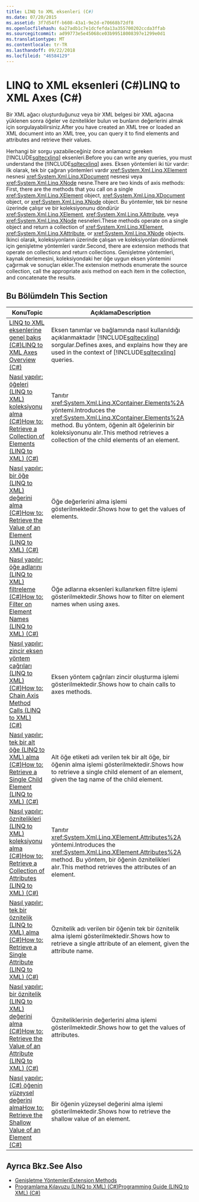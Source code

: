 ```yaml
---
title: LINQ to XML eksenleri (C#)
ms.date: 07/20/2015
ms.assetid: 3f7d54ff-b608-43a1-9e2d-e70668b72df8
ms.openlocfilehash: 6a27adb1c7e1dcfefda13a355700202ccda3ffab
ms.sourcegitcommit: ad99773e5e45068ce03b99518008397e1299e0d1
ms.translationtype: MT
ms.contentlocale: tr-TR
ms.lasthandoff: 09/22/2018
ms.locfileid: "46584129"
---
```

# <a name="linq-to-xml-axes-c"></a><span data-ttu-id="3438a-102">LINQ to XML eksenleri (C#)</span><span class="sxs-lookup"><span data-stu-id="3438a-102">LINQ to XML Axes (C#)</span></span>
<span data-ttu-id="3438a-103">Bir XML ağacı oluşturduğunuz veya bir XML belgesi bir XML ağacına yüklenen sonra öğeler ve öznitelikler bulun ve bunların değerlerini almak için sorgulayabilirsiniz.</span><span class="sxs-lookup"><span data-stu-id="3438a-103">After you have created an XML tree or loaded an XML document into an XML tree, you can query it to find elements and attributes and retrieve their values.</span></span>  
  
 <span data-ttu-id="3438a-104">Herhangi bir sorgu yazabileceğiniz önce anlamanız gereken [!INCLUDE[sqltecxlinq](~/includes/sqltecxlinq-md.md)] eksenleri.</span><span class="sxs-lookup"><span data-stu-id="3438a-104">Before you can write any queries, you must understand the [!INCLUDE[sqltecxlinq](~/includes/sqltecxlinq-md.md)] axes.</span></span> <span data-ttu-id="3438a-105">Eksen yöntemleri iki tür vardır: ilk olarak, tek bir çağıran yöntemleri vardır <xref:System.Xml.Linq.XElement> nesnesi <xref:System.Xml.Linq.XDocument> nesnesi veya <xref:System.Xml.Linq.XNode> nesne.</span><span class="sxs-lookup"><span data-stu-id="3438a-105">There are two kinds of axis methods: First, there are the methods that you call on a single <xref:System.Xml.Linq.XElement> object, <xref:System.Xml.Linq.XDocument> object, or <xref:System.Xml.Linq.XNode> object.</span></span> <span data-ttu-id="3438a-106">Bu yöntemler, tek bir nesne üzerinde çalışır ve bir koleksiyonunu döndürür <xref:System.Xml.Linq.XElement>, <xref:System.Xml.Linq.XAttribute>, veya <xref:System.Xml.Linq.XNode> nesneleri.</span><span class="sxs-lookup"><span data-stu-id="3438a-106">These methods operate on a single object and return a collection of <xref:System.Xml.Linq.XElement>, <xref:System.Xml.Linq.XAttribute>, or <xref:System.Xml.Linq.XNode> objects.</span></span> <span data-ttu-id="3438a-107">İkinci olarak, koleksiyonların üzerinde çalışan ve koleksiyonları döndürmek için genişletme yöntemleri vardır.</span><span class="sxs-lookup"><span data-stu-id="3438a-107">Second, there are extension methods that operate on collections and return collections.</span></span> <span data-ttu-id="3438a-108">Genişletme yöntemleri, kaynak derlemesini, koleksiyondaki her öğe uygun eksen yöntemini çağırmak ve sonuçları ekler.</span><span class="sxs-lookup"><span data-stu-id="3438a-108">The extension methods enumerate the source collection, call the appropriate axis method on each item in the collection, and concatenate the results.</span></span>  
  
## <a name="in-this-section"></a><span data-ttu-id="3438a-109">Bu Bölümde</span><span class="sxs-lookup"><span data-stu-id="3438a-109">In This Section</span></span>  
  
|<span data-ttu-id="3438a-110">Konu</span><span class="sxs-lookup"><span data-stu-id="3438a-110">Topic</span></span>|<span data-ttu-id="3438a-111">Açıklama</span><span class="sxs-lookup"><span data-stu-id="3438a-111">Description</span></span>|  
|-----------|-----------------|  
|[<span data-ttu-id="3438a-112">LINQ to XML eksenlerine genel bakış (C#)</span><span class="sxs-lookup"><span data-stu-id="3438a-112">LINQ to XML Axes Overview (C#)</span></span>](../../../../csharp/programming-guide/concepts/linq/linq-to-xml-axes-overview.md)|<span data-ttu-id="3438a-113">Eksen tanımlar ve bağlamında nasıl kullanıldığı açıklanmaktadır [!INCLUDE[sqltecxlinq](~/includes/sqltecxlinq-md.md)] sorgular.</span><span class="sxs-lookup"><span data-stu-id="3438a-113">Defines axes, and explains how they are used in the context of [!INCLUDE[sqltecxlinq](~/includes/sqltecxlinq-md.md)] queries.</span></span>|  
|[<span data-ttu-id="3438a-114">Nasıl yapılır: öğeleri (LINQ to XML) koleksiyonu alma (C#)</span><span class="sxs-lookup"><span data-stu-id="3438a-114">How to: Retrieve a Collection of Elements (LINQ to XML) (C#)</span></span>](../../../../csharp/programming-guide/concepts/linq/how-to-retrieve-a-collection-of-elements-linq-to-xml.md)|<span data-ttu-id="3438a-115">Tanıtır <xref:System.Xml.Linq.XContainer.Elements%2A> yöntemi.</span><span class="sxs-lookup"><span data-stu-id="3438a-115">Introduces the <xref:System.Xml.Linq.XContainer.Elements%2A> method.</span></span> <span data-ttu-id="3438a-116">Bu yöntem, öğenin alt öğelerinin bir koleksiyonunu alır.</span><span class="sxs-lookup"><span data-stu-id="3438a-116">This method retrieves a collection of the child elements of an element.</span></span>|  
|[<span data-ttu-id="3438a-117">Nasıl yapılır: bir öğe (LINQ to XML) değerini alma (C#)</span><span class="sxs-lookup"><span data-stu-id="3438a-117">How to: Retrieve the Value of an Element (LINQ to XML) (C#)</span></span>](../../../../csharp/programming-guide/concepts/linq/how-to-retrieve-the-value-of-an-element-linq-to-xml.md)|<span data-ttu-id="3438a-118">Öğe değerlerini alma işlemi gösterilmektedir.</span><span class="sxs-lookup"><span data-stu-id="3438a-118">Shows how to get the values of elements.</span></span>|  
|[<span data-ttu-id="3438a-119">Nasıl yapılır: öğe adlarını (LINQ to XML) filtreleme (C#)</span><span class="sxs-lookup"><span data-stu-id="3438a-119">How to: Filter on Element Names (LINQ to XML) (C#)</span></span>](../../../../csharp/programming-guide/concepts/linq/how-to-filter-on-element-names-linq-to-xml.md)|<span data-ttu-id="3438a-120">Öğe adlarına eksenleri kullanırken filtre işlemi gösterilmektedir.</span><span class="sxs-lookup"><span data-stu-id="3438a-120">Shows how to filter on element names when using axes.</span></span>|  
|[<span data-ttu-id="3438a-121">Nasıl yapılır: zincir eksen yöntem çağrıları (LINQ to XML) (C#)</span><span class="sxs-lookup"><span data-stu-id="3438a-121">How to: Chain Axis Method Calls (LINQ to XML) (C#)</span></span>](../../../../csharp/programming-guide/concepts/linq/how-to-chain-axis-method-calls-linq-to-xml.md)|<span data-ttu-id="3438a-122">Eksen yöntem çağrıları zincir oluşturma işlemi gösterilmektedir.</span><span class="sxs-lookup"><span data-stu-id="3438a-122">Shows how to chain calls to axes methods.</span></span>|  
|[<span data-ttu-id="3438a-123">Nasıl yapılır: tek bir alt öğe (LINQ to XML) alma (C#)</span><span class="sxs-lookup"><span data-stu-id="3438a-123">How to: Retrieve a Single Child Element (LINQ to XML) (C#)</span></span>](../../../../csharp/programming-guide/concepts/linq/how-to-retrieve-a-single-child-element-linq-to-xml.md)|<span data-ttu-id="3438a-124">Alt öğe etiketi adı verilen tek bir alt öğe, bir öğenin alma işlemi gösterilmektedir.</span><span class="sxs-lookup"><span data-stu-id="3438a-124">Shows how to retrieve a single child element of an element, given the tag name of the child element.</span></span>|  
|[<span data-ttu-id="3438a-125">Nasıl yapılır: öznitelikleri (LINQ to XML) koleksiyonu alma (C#)</span><span class="sxs-lookup"><span data-stu-id="3438a-125">How to: Retrieve a Collection of Attributes (LINQ to XML) (C#)</span></span>](../../../../csharp/programming-guide/concepts/linq/how-to-retrieve-a-collection-of-attributes-linq-to-xml.md)|<span data-ttu-id="3438a-126">Tanıtır <xref:System.Xml.Linq.XElement.Attributes%2A> yöntemi.</span><span class="sxs-lookup"><span data-stu-id="3438a-126">Introduces the <xref:System.Xml.Linq.XElement.Attributes%2A> method.</span></span> <span data-ttu-id="3438a-127">Bu yöntem, bir öğenin öznitelikleri alır.</span><span class="sxs-lookup"><span data-stu-id="3438a-127">This method retrieves the attributes of an element.</span></span>|  
|[<span data-ttu-id="3438a-128">Nasıl yapılır: tek bir öznitelik (LINQ to XML) alma (C#)</span><span class="sxs-lookup"><span data-stu-id="3438a-128">How to: Retrieve a Single Attribute (LINQ to XML) (C#)</span></span>](../../../../csharp/programming-guide/concepts/linq/how-to-retrieve-a-single-attribute-linq-to-xml.md)|<span data-ttu-id="3438a-129">Öznitelik adı verilen bir öğenin tek bir öznitelik alma işlemi gösterilmektedir.</span><span class="sxs-lookup"><span data-stu-id="3438a-129">Shows how to retrieve a single attribute of an element, given the attribute name.</span></span>|  
|[<span data-ttu-id="3438a-130">Nasıl yapılır: bir öznitelik (LINQ to XML) değerini alma (C#)</span><span class="sxs-lookup"><span data-stu-id="3438a-130">How to: Retrieve the Value of an Attribute (LINQ to XML) (C#)</span></span>](../../../../csharp/programming-guide/concepts/linq/how-to-retrieve-the-value-of-an-attribute-linq-to-xml.md)|<span data-ttu-id="3438a-131">Özniteliklerinin değerlerini alma işlemi gösterilmektedir.</span><span class="sxs-lookup"><span data-stu-id="3438a-131">Shows how to get the values of attributes.</span></span>|  
|[<span data-ttu-id="3438a-132">Nasıl yapılır: (C#) öğenin yüzeysel değerini alma</span><span class="sxs-lookup"><span data-stu-id="3438a-132">How to: Retrieve the Shallow Value of an Element (C#)</span></span>](../../../../csharp/programming-guide/concepts/linq/how-to-retrieve-the-shallow-value-of-an-element.md)|<span data-ttu-id="3438a-133">Bir öğenin yüzeysel değerini alma işlemi gösterilmektedir.</span><span class="sxs-lookup"><span data-stu-id="3438a-133">Shows how to retrieve the shallow value of an element.</span></span>|  
  
## <a name="see-also"></a><span data-ttu-id="3438a-134">Ayrıca Bkz.</span><span class="sxs-lookup"><span data-stu-id="3438a-134">See Also</span></span>

- [<span data-ttu-id="3438a-135">Genişletme Yöntemleri</span><span class="sxs-lookup"><span data-stu-id="3438a-135">Extension Methods</span></span>](../../../../csharp/programming-guide/classes-and-structs/extension-methods.md)  
- [<span data-ttu-id="3438a-136">Programlama Kılavuzu (LINQ to XML) (C#)</span><span class="sxs-lookup"><span data-stu-id="3438a-136">Programming Guide (LINQ to XML) (C#)</span></span>](../../../../csharp/programming-guide/concepts/linq/programming-guide-linq-to-xml.md)
